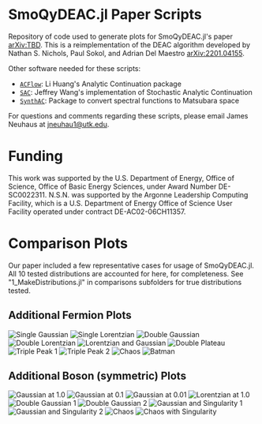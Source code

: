 # SmoQyDEAC.jl Paper Scripts
Repository of code used to generate plots for SmoQyDEAC.jl's paper [arXiv:TBD](https://arxiv.org/abs/FIXME). This is a reimplementation of the DEAC algorithm developed by Nathan S. Nichols, Paul Sokol, and Adrian Del Maestro [arXiv:2201.04155](https://arxiv.org/abs/2201.04155).

Other software needed for these scripts:
- [`ACFlow`](https://github.com/huangli712/ACFlow): Li Huang's Analytic Continuation package
- [`SAC`](https://github.com/JefferyWangSH/sac): Jeffrey Wang's implementation of Stochastic Analytic Continuation
- [`SynthAC`]( https://github.com/sandimas/SynthAC.jl): Package to convert spectral functions to Matsubara space 

For questions and comments regarding these scripts, please email James Neuhaus at [jneuhau1@utk.edu](mailto:jneuhau1@utk.edu).
# Funding
This work was supported by the U.S. Department of Energy, Office of Science, Office of Basic Energy Sciences, under Award Number DE-SC0022311. N.S.N. was supported by the Argonne Leadership Computing Facility, which is a U.S. Department of Energy Office of Science User Facility operated under contract DE-AC02-06CH11357. 

# Comparison Plots
Our paper included a few representative cases for usage of SmoQyDEAC.jl. All 10 tested distributions are accounted for here, for completeness. See "1_MakeDistributions.jl" in comparisons subfolders for true distributions tested.
## Additional Fermion Plots
![Single Gaussian](img/f1.png)
![Single Lorentzian](img/f2.png)
![Double Gaussian](img/f3.png)
![Double Lorentzian](img/f4.png)
![Lorentzian and Gaussian](img/f5.png)
![Double Plateau](img/f6.png)
![Triple Peak 1](img/f7.png)
![Triple Peak 2](img/f8.png)
![Chaos](img/f9.png)
![Batman](img/f10.png)

## Additional Boson (symmetric) Plots
![Gaussian at 1.0](img/b1.png)
![Gaussian at 0.1](img/b2.png)
![Gaussian at 0.01](img/b3.png)
![Lorentzian at 1.0](img/b4.png)
![Double Gaussian 1](img/b5.png)
![Double Gaussian 2](img/b6.png)
![Gaussian and Singularity 1](img/b7.png)
![Gaussian and Singularity 2](img/b8.png)
![Chaos](img/b9.png)
![Chaos with Singularity](img/b10.png)

